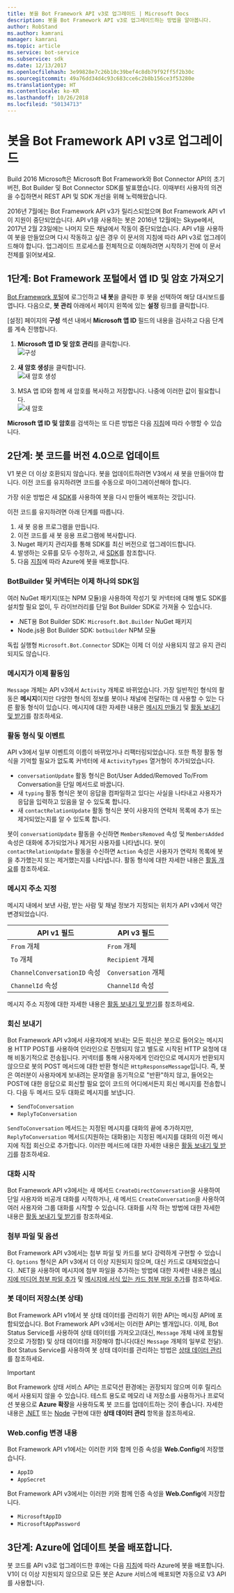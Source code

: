 ```yaml
---
title: 봇을 Bot Framework API v3로 업그레이드 | Microsoft Docs
description: 봇을 Bot Framework API v3로 업그레이드하는 방법을 알아봅니다.
author: RobStand
ms.author: kamrani
manager: kamrani
ms.topic: article
ms.service: bot-service
ms.subservice: sdk
ms.date: 12/13/2017
ms.openlocfilehash: 3e99828e7c26b10c39bef4c8db79f92ff5f2b30c
ms.sourcegitcommit: 49a76dd34d4c93c683cce6c2b8b156ce3f53280e
ms.translationtype: HT
ms.contentlocale: ko-KR
ms.lasthandoff: 10/26/2018
ms.locfileid: "50134713"
---
```

# <a name="upgrade-your-bot-to-bot-framework-api-v3"></a>봇을 Bot Framework API v3로 업그레이드

Build 2016 Microsoft은 Microsoft Bot Framework와 Bot Connector API의 초기 버전, Bot Builder 및 Bot Connector SDK를 발표했습니다. 이때부터 사용자의 의견을 수집하면서 REST API 및 SDK 개선을 위해 노력해왔습니다.

2016년 7월에는 Bot Framework API v3가 릴리스되었으며 Bot Framework API v1이 지원이 중단되었습니다. API v1을 사용하는 봇은 2016년 12월에는 Skype에서, 2017년 2월 23일에는 나머지 모든 채널에서 작동이 중단되었습니다. API v1을 사용하여 봇을 만들었으며 다시 작동하고 싶은 경우 이 문서의 지침에 따라 API v3로 업그레이드해야 합니다. 업그레이드 프로세스를 전체적으로 이해하려면 시작하기 전에 이 문서 전체를 읽어보세요. 

## <a name="step-1-get-your-app-id-and-password-from-the-bot-framework-portal"></a>1단계: Bot Framework 포털에서 앱 ID 및 암호 가져오기

[Bot Framework 포털](https://dev.botframework.com/)에 로그인하고 **내 봇**을 클릭한 후 봇을 선택하여 해당 대시보드를 엽니다. 다음으로, **봇 관리** 아래에서 페이지 왼쪽에 있는 **설정** 링크를 클릭합니다. 

[설정] 페이지의 **구성** 섹션 내에서 **Microsoft 앱 ID** 필드의 내용을 검사하고 다음 단계를 계속 진행합니다.

<!-- TODO: Remove this 
### Case 1: App ID field is already populated

If the **App ID** field is already populated, complete these steps:
-->

1. **Microsoft 앱 ID 및 암호 관리**를 클릭합니다.  
![구성](./media/upgrade/manage-app-id.png)

2. **새 암호 생성**을 클릭합니다.  
![새 암호 생성](./media/upgrade/generate-new-password.png)

3. MSA 앱 ID와 함께 새 암호를 복사하고 저장합니다. 나중에 이러한 값이 필요합니다.  
![새 암호](./media/upgrade/new-password-generated.png)

**Microsoft 앱 ID 및 암호**를 검색하는 또 다른 방법은 다음 [지침](https://blog.botframework.com/2018/07/03/find-your-azure-bots-appid-and-appsecret/)에 따라 수행할 수 있습니다.

<!-- TODO: These steps are no longer valid. AppID will always be generated, confirmed with Support Engineers
### Case 2: App ID field is empty

If the **App ID** field is empty, complete these steps:

1. Click **Create Microsoft App ID and password**.  
   ![Create App ID and password](~/media/upgrade/generate-appid-and-password.png)
   > [!IMPORTANT]
   > Do not select the **Version 3.0** radio button yet. You will do this later, after you have [updated your bot code](#update-code).</div>

2. Click **Generate a password to continue**.  
   ![Generate app password](~/media/upgrade/generate-a-password-to-continue.png)

3. Copy and save the new password along with the MSA App Id; you will need these values in the future.  
   ![New password](~/media/upgrade/new-password-generated.png)

4. Click **Finish and go back to Bot Framework**.  
   ![Finish and go back to Portal](~/media/upgrade/finish-and-go-back-to-bot-framework.png)

5. Back on the bot settings page in the Bot Framework Portal, scroll to the bottom of the page and click **Save changes**.  
   ![Save changes](~/media/upgrade/save-changes.png)
-->

## <a id="update-code"></a> 2단계: 봇 코드를 버전 4.0으로 업데이트

V1 봇은 더 이상 호환되지 않습니다. 봇을 업데이트하려면 V3에서 새 봇을 만들어야 합니다. 이전 코드를 유지하려면 코드를 수동으로 마이그레이션해야 합니다.

가장 쉬운 방법은 새 [SDK](https://docs.microsoft.com/en-us/azure/bot-service/?view=azure-bot-service-4.0)를 사용하여 봇을 다시 만들어 배포하는 것입니다. 

이전 코드를 유지하려면 아래 단계를 따릅니다.

1. 새 봇 응용 프로그램을 만듭니다.
2. 이전 코드를 새 봇 응용 프로그램에 복사합니다.
3. Nuget 패키지 관리자를 통해 SDK를 최신 버전으로 업그레이드합니다.
4. 발생하는 오류를 모두 수정하고, 새 [SDK](https://docs.microsoft.com/en-us/azure/bot-service/?view=azure-bot-service-4.0)를 참조합니다.
5. 다음 [지침](https://docs.microsoft.com/en-us/azure/bot-service/bot-builder-howto-deploy-azure?view=azure-bot-service-4.0)에 따라 Azure에 봇을 배포합니다.

<!-- TODO: Remove outdated code 
To update your bot code to version 3.0, complete these steps:

1. Update to the latest version of the [Bot Builder SDK](https://github.com/Microsoft/BotBuilder) for your bot's language.
2. Update your code to apply the necessary changes, according the guidance below.
3. Use the [Bot Framework Emulator](~/bot-service-debug-emulator.md) to test your bot locally and then in the cloud.

The following sections describe the key differences between API v1 and API v3. After you have updated your code to API v3, you can finish the upgrade process by [updating your bot settings](#step-3) in the Bot Framework Portal.
-->

### <a name="botbuilder-and-connector-are-now-one-sdk"></a>BotBuilder 및 커넥터는 이제 하나의 SDK임

여러 NuGet 패키지(또는 NPM 모듈)을 사용하여 작성기 및 커넥터에 대해 별도 SDK를 설치할 필요 없이, 두 라이브러리를 단일 Bot Builder SDK로 가져올 수 있습니다.

- .NET용 Bot Builder SDK: `Microsoft.Bot.Builder` NuGet 패키지
- Node.js용 Bot Builder SDK: `botbuilder` NPM 모듈

독립 실행형 `Microsoft.Bot.Connector` SDK는 이제 더 이상 사용되지 않고 유지 관리되지도 않습니다.

### <a name="message-is-now-activity"></a>메시지가 이제 활동임

`Message` 개체는 API v3에서 `Activity` 개체로 바뀌었습니다. 가장 일반적인 형식의 활동은 **메시지**이지만 다양한 형식의 정보를 봇이나 채널에 전달하는 데 사용할 수 있는 다른 활동 형식이 있습니다. 메시지에 대한 자세한 내용은 [메시지 만들기](~/dotnet/bot-builder-dotnet-create-messages.md) 및 [활동 보내기 및 받기](~/dotnet/bot-builder-dotnet-connector.md)를 참조하세요.

### <a name="activity-types--events"></a>활동 형식 및 이벤트

API v3에서 일부 이벤트의 이름이 바뀌었거나 리팩터링되었습니다. 또한 특정 활동 형식을 기억할 필요가 없도록 커넥터에 새 `ActivityTypes` 열거형이 추가되었습니다.

- `conversationUpdate` 활동 형식은 Bot/User Added/Removed To/From Conversation을 단일 메서드로 바꿉니다.
- 새 `typing` 활동 형식은 봇이 응답을 컴파일하고 있다는 사실을 나타내고 사용자가 응답을 입력하고 있음을 알 수 있도록 합니다.
- 새 `contactRelationUpdate` 활동 형식은 봇이 사용자의 연락처 목록에 추가 또는 제거되었는지를 알 수 있도록 합니다.

봇이 `conversationUpdate` 활동을 수신하면 `MembersRemoved` 속성 및 `MembersAdded` 속성은 대화에 추가되었거나 제거된 사용자를 나타냅니다. 봇이 `contactRelationUpdate` 활동을 수신하면 `Action` 속성은 사용자가 연락처 목록에 봇을 추가했는지 또는 제거했는지를 나타냅니다. 활동 형식에 대한 자세한 내용은 [활동 개요](~/dotnet/bot-builder-dotnet-activities.md)를 참조하세요.

### <a name="addressing-messages"></a>메시지 주소 지정

메시지 내에서 보낸 사람, 받는 사람 및 채널 정보가 지정되는 위치가 API v3에서 약간 변경되었습니다.

|API v1 필드 | API v3 필드|
|--------|--------|
| `From` 개체 | `From` 개체 |
| `To` 개체 | `Recipient` 개체 |
| `ChannelConversationID` 속성 | `Conversation` 개체|
| `ChannelId` 속성 | `ChannelId` 속성 |

메시지 주소 지정에 대한 자세한 내용은 [활동 보내기 및 받기](~/dotnet/bot-builder-dotnet-connector.md)를 참조하세요.

### <a name="sending-replies"></a>회신 보내기

Bot Framework API v3에서 사용자에게 보내는 모든 회신은 봇으로 들어오는 메시지용 HTTP POST를 사용하여 인라인으로 진행되지 않고 별도로 시작된 HTTP 요청에 대해 비동기적으로 전송됩니다. 커넥터를 통해 사용자에게 인라인으로 메시지가 반환되지 않으므로 봇의 POST 메서드에 대한 반환 형식은 `HttpResponseMessage`입니다. 즉, 봇은 여러분이 사용자에게 보내려는 문자열을 동기적으로 "반환"하지 않고, 들어오는 POST에 대한 응답으로 회신할 필요 없이 코드의 어디에서든지 회신 메시지를 전송합니다. 다음 두 메서드 모두 대화로 메시지를 보냅니다.

- `SendToConversation`
- `ReplyToConversation`

`SendToConversation` 메서드는 지정된 메시지를 대화의 끝에 추가하지만, `ReplyToConversation` 메서드(지원하는 대화용)는 지정된 메시지를 대화의 이전 메시지에 직접 회신으로 추가합니다. 이러한 메서드에 대한 자세한 내용은 [활동 보내기 및 받기](~/dotnet/bot-builder-dotnet-connector.md)를 참조하세요.

### <a name="starting-conversations"></a>대화 시작

Bot Framework API v3에서는 새 메서드 `CreateDirectConversation`을 사용하여 단일 사용자와 비공개 대화를 시작하거나, 새 메서드 `CreateConversation`을 사용하여 여러 사용자와 그룹 대화를 시작할 수 있습니다. 대화를 시작 하는 방법에 대한 자세한 내용은 [활동 보내기 및 받기](~/dotnet/bot-builder-dotnet-connector.md#start-a-conversation)를 참조하세요.

### <a name="attachments-and-options"></a>첨부 파일 및 옵션

Bot Framework API v3에서는 첨부 파일 및 카드를 보다 강력하게 구현할 수 있습니다. `Options` 형식은 API v3에서 더 이상 지원되지 않으며, 대신 카드로 대체되었습니다. .NET을 사용하여 메시지에 첨부 파일을 추가하는 방법에 대한 자세한 내용은 [메시지에 미디어 첨부 파일 추가](~/dotnet/bot-builder-dotnet-add-media-attachments.md) 및 [메시지에 서식 있는 카드 첨부 파일 추가](~/dotnet/bot-builder-dotnet-add-rich-card-attachments.md)를 참조하세요.

### <a name="bot-data-storage-bot-state"></a>봇 데이터 저장소(봇 상태)

Bot Framework API v1에서 봇 상태 데이터를 관리하기 위한 API는 메시징 API에 포함되었습니다. Bot Framework API v3에서는 이러한 API는 별개입니다. 이제, Bot Status Service를 사용하여 상태 데이터를 가져오고(대신, `Message` 개체 내에 포함될 것으로 가정함) 및 상태 데이터를 저장해야 합니다(대신 `Message` 개체의 일부로 전달). Bot Status Service를 사용하여 봇 상태 데이터를 관리하는 방법은 [상태 데이터 관리](~/dotnet/bot-builder-dotnet-state.md)를 참조하세요.

> [!IMPORTANT]
> Bot Framework 상태 서비스 API는 프로덕션 환경에는 권장되지 않으며 이후 릴리스에서 사용되지 않을 수 있습니다. 테스트 용도로 메모리 내 저장소를 사용하거나 프로덕션 봇용으로 **Azure 확장**을 사용하도록 봇 코드를 업데이트하는 것이 좋습니다. 자세한 내용은 [.NET](~/dotnet/bot-builder-dotnet-state.md) 또는 [Node](~/nodejs/bot-builder-nodejs-state.md) 구현에 대한 **상태 데이터 관리** 항목을 참조하세요.

### <a name="webconfig-changes"></a>Web.config 변경 내용

Bot Framework API v1에서는 이러한 키와 함께 인증 속성을 **Web.Config**에 저장했습니다.

- `AppID`
- `AppSecret`

Bot Framework API v3에서는 이러한 키와 함께 인증 속성을 **Web.Config**에 저장합니다.

- `MicrosoftAppID`
- `MicrosoftAppPassword`

## <a id="step-3"></a> 3단계: Azure에 업데이트 봇을 배포합니다.

봇 코드를 API v3로 업그레이드한 후에는 다음 [지침](https://docs.microsoft.com/en-us/azure/bot-service/bot-builder-howto-deploy-azure?view=azure-bot-service-4.0)에 따라 Azure에 봇을 배포합니다. V1이 더 이상 지원되지 않으므로 모든 봇은 Azure 서비스에 배포되면 자동으로 V3 API를 사용합니다.

<!-- TODO: Documentation set for removal 
1. Sign in to the [Bot Framework Portal](https://dev.botframework.com/).

2. Click **My bots** and select your bot to open its dashboard. 

3. Click the **SETTINGS** link that is located near the top-right corner of the page. 

4. Under **Version 3.0** within the **Configuration** section, paste your bot's endpoint into the **Messaging endpoint** field.  
![Version 3 configuration](~/media/upgrade/paste-new-v3-enpoint-url.png)

5. Select the **Version 3.0** radio button.  
![Select version 3.0](~/media/upgrade/switch-to-v3-endpoint.png)

6. Scroll to the bottom of the page and click **Save changes**.  
![Save changes](~/media/upgrade/save-changes.png)
-->